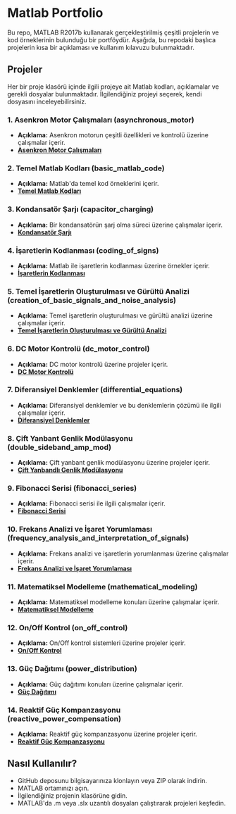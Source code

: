# Matlab Portfolio
Bu repo, MATLAB R2017b kullanarak gerçekleştirilmiş çeşitli projelerin ve kod örneklerinin bulunduğu bir portföydür. Aşağıda, bu repodaki başlıca projelerin kısa bir açıklaması ve kullanım kılavuzu bulunmaktadır.


## Projeler
Her bir proje klasörü içinde ilgili projeye ait Matlab kodları, açıklamalar ve gerekli dosyalar bulunmaktadır. İlgilendiğiniz projeyi seçerek, kendi dosyasını inceleyebilirsiniz.

### 1. Asenkron Motor Çalışmaları (asynchronous_motor)
   - **Açıklama:** Asenkron motorun çeşitli özellikleri ve kontrolü üzerine çalışmalar içerir.
   - **[Asenkron Motor Çalışmaları](asynchronous_motor)**

### 2. Temel Matlab Kodları (basic_matlab_code)
   - **Açıklama:** Matlab'da temel kod örneklerini içerir.
   - **[Temel Matlab Kodları](basic_matlab_code)**

### 3. Kondansatör Şarjı (capacitor_charging)
   - **Açıklama:** Bir kondansatörün şarj olma süreci üzerine çalışmalar içerir.
   - **[Kondansatör Şarjı](capacitor_charging)**

### 4. İşaretlerin Kodlanması (coding_of_signs)
   - **Açıklama:** Matlab ile işaretlerin kodlanması üzerine örnekler içerir.
   - **[İşaretlerin Kodlanması](coding_of_signs)**

### 5. Temel İşaretlerin Oluşturulması ve Gürültü Analizi (creation_of_basic_signals_and_noise_analysis)
   - **Açıklama:** Temel işaretlerin oluşturulması ve gürültü analizi üzerine çalışmalar içerir.
   - **[Temel İşaretlerin Oluşturulması ve Gürültü Analizi](creation_of_basic_signals_and_noise_analysis)**

### 6. DC Motor Kontrolü (dc_motor_control)
   - **Açıklama:** DC motor kontrolü üzerine projeler içerir.
   - **[DC Motor Kontrolü](dc_motor_control)**

### 7. Diferansiyel Denklemler (differential_equations)
   - **Açıklama:** Diferansiyel denklemler ve bu denklemlerin çözümü ile ilgili çalışmalar içerir.
   - **[Diferansiyel Denklemler](differential_equations)**

### 8. Çift Yanbant Genlik Modülasyonu (double_sideband_amp_mod)
   - **Açıklama:** Çift yanbant genlik modülasyonu üzerine projeler içerir.
   - **[Çift Yanbandlı Genlik Modülasyonu](double_sideband_amp_mod)**

### 9. Fibonacci Serisi (fibonacci_series)
   - **Açıklama:** Fibonacci serisi ile ilgili çalışmalar içerir.
   - **[Fibonacci Serisi](fibonacci_series)**

### 10. Frekans Analizi ve İşaret Yorumlaması (frequency_analysis_and_interpretation_of_signals)
   - **Açıklama:** Frekans analizi ve işaretlerin yorumlanması üzerine çalışmalar içerir.
   - **[Frekans Analizi ve İşaret Yorumlaması](frequency_analysis_and_interpretation_of_signals)**

### 11. Matematiksel Modelleme (mathematical_modeling)
   - **Açıklama:** Matematiksel modelleme konuları üzerine çalışmalar içerir.
   - **[Matematiksel Modelleme](mathematical_modeling)**

### 12. On/Off Kontrol (on_off_control)
   - **Açıklama:** On/Off kontrol sistemleri üzerine projeler içerir.
   - **[On/Off Kontrol](on_off_control)**

### 13. Güç Dağıtımı (power_distribution)
   - **Açıklama:** Güç dağıtımı konuları üzerine çalışmalar içerir.
   - **[Güç Dağıtımı](power_distribution)**

### 14. Reaktif Güç Kompanzasyonu (reactive_power_compensation)
   - **Açıklama:** Reaktif güç kompanzasyonu üzerine projeler içerir.
   - **[Reaktif Güç Kompanzasyonu](reactive_power_compensation)**


## Nasıl Kullanılır?
   - GitHub deposunu bilgisayarınıza klonlayın veya ZIP olarak indirin.
   - MATLAB ortamınızı açın.
   - İlgilendiğiniz projenin klasörüne gidin.
   - MATLAB'da .m veya .slx uzantılı dosyaları çalıştırarak projeleri keşfedin.
